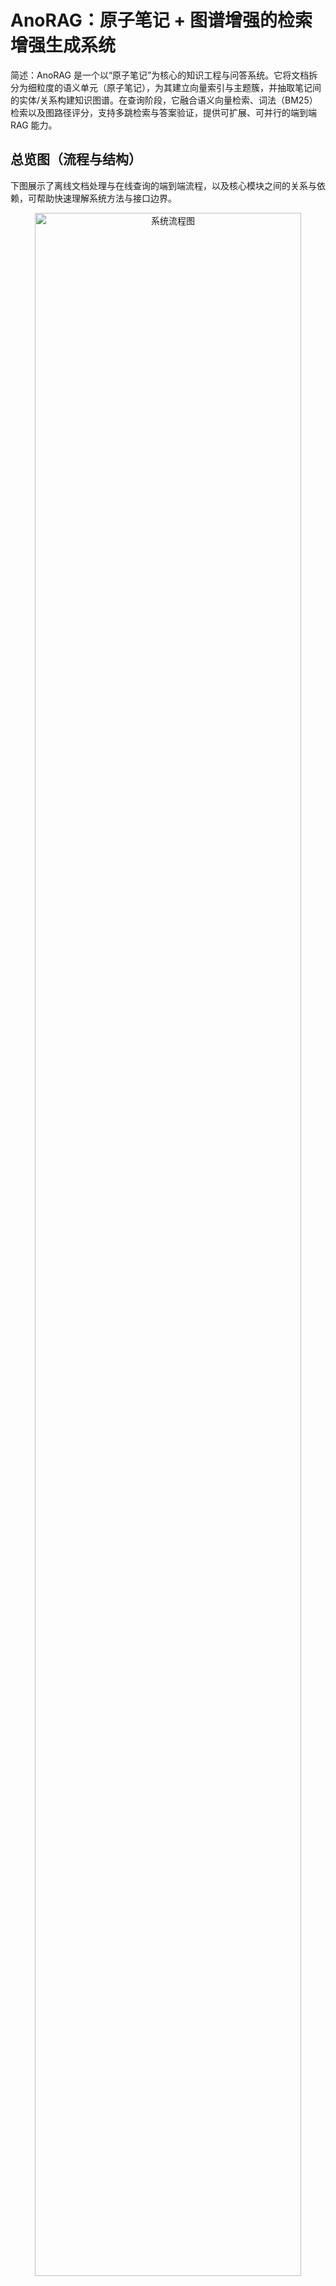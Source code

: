 # AnoRAG：原子笔记 + 图谱增强的检索增强生成系统

简述：AnoRAG 是一个以“原子笔记”为核心的知识工程与问答系统。它将文档拆分为细粒度的语义单元（原子笔记），为其建立向量索引与主题簇，并抽取笔记间的实体/关系构建知识图谱。在查询阶段，它融合语义向量检索、词法（BM25）检索以及图路径评分，支持多跳检索与答案验证，提供可扩展、可并行的端到端 RAG 能力。

## 总览图（流程与结构）
下图展示了离线文档处理与在线查询的端到端流程，以及核心模块之间的关系与依赖，可帮助快速理解系统方法与接口边界。

<p align="center">
  <img src="docs/images/system_flow.svg" alt="系统流程图" width="92%" />
</p>

## 配置与 IDE 补全
- 仓库中的 `configs/schema.json` 由单一的 Pydantic Schema 自动导出，描述了所有配置键、类型与默认值。
- 在 VSCode 等支持 YAML Schema 的编辑器中，可在 `config.yaml` 或 profile 文件头部声明 `# yaml-language-server: $schema=./configs/schema.json`，即可获得键名、枚举与取值范围的自动补全与校验。

<p align="center">
  <img src="docs/images/module_relations.svg" alt="模块关系图" width="92%" />
</p>

<p align="center">
  <img src="docs/images/artifacts_map.svg" alt="数据产物示意图" width="88%" />
</p>

## 能做什么
- 文档语义化加工：自动分块、生成风格统一的原子笔记、向量化嵌入、主题聚类。
- 知识图谱构建：从原子笔记抽取实体与关系，形成带权边的图结构，并导出 GraphML。
- 混合检索与融合：将语义向量、BM25、图路径（Path-aware）多源分数融合为统一相似度，提升召回与可解释性。
- 多跳问题求解：基于图邻域与桥接实体进行二跳/多跳检索，支持子问题分解与证据合并。
- 上下文调度与打包：在结构增强的调度器下选择最相关笔记并打包上下文，减少冗余与噪声。
- 答案定位与审核：答案片段定位（span picking）、摘要质量审计（NER+LLM 两阶段）、一致性检查与答案校验。
- 并行与增量：支持文档并行处理与查询并行检索；提供增量处理缓存与进度跟踪。

## 系统如何工作（方法流程）
1. 文档处理（离线/批处理）
   - 文档分块：根据内容结构将原文切分为粒度稳定的段（chunks）。
   - 原子笔记生成：调用本地/外部 LLM，按统一模板生成含实体与关系线索的原子笔记。
   - 嵌入与聚类：对笔记向量化并进行主题聚类，形成主题池与簇信息。
   - 图谱构建：抽取笔记之间的实体与关系，生成节点（note）与边（关系）构成的知识图谱，并可导出 GraphML。
   - 质量与一致性：对聚类与图结构进行一致性检查，必要时记录错误报告与提示修复。
2. 查询处理（在线）
   - 初始检索候选：语义向量检索与 BM25 词法检索共同给出候选集合。
   - 图谱增强与路径评分：结合图索引与路径质量，对候选进行加权与重排。
   - 多跳检索（可选）：识别桥接实体，执行第二跳检索并与第一跳证据融合。
   - 子问题分解（可选）：将复杂问题拆成子问题，分别检索与合并证据，最后调度上下文。
   - 上下文打包：在结构增强调度器下，选择最相关、覆盖度更高的笔记集合，构造提示上下文。
   - 答案生成与验证：生成最终答案，进行片段定位与质量审核，输出答案与检索明细。

## 系统结构（组件与交互）
- 文档处理层（doc/）
  - DocumentProcessor：文档处理主流程，管控分块、笔记生成、嵌入、聚类、图谱、缓存与一致性检查。
  - Chunker/Clustering/IncrementalProcessor：分块、聚类与增量处理子模块。
- LLM 适配层（llm/）
  - AtomicNoteGenerator/ParallelTaskAtomicNoteGenerator：原子笔记生成器（支持并行任务分配）。
  - LocalLLM、OllamaClient、OpenAIClient、LMStudioClient、MultiModelClient：多种 LLM 提供方与混合路由。
  - prompts：统一的系统/任务提示词模板。
- 知识图谱层（graph/）
  - GraphBuilder：从笔记与关系抽取器构建图谱；支持计算图质量指标与 GraphML 导出。
  - RelationExtractor：抽取笔记间实体与关系，生成带类型与权重的边。
  - GraphIndex/GraphRetriever：图索引与基于图的检索器，提供邻域扩展与路径评估能力。
  - MultiHopQueryProcessor：多跳查询处理组件。
- 向量与检索层（vector_store/、retrieval/）
  - EmbeddingManager/VectorIndex/VectorRetriever：向量化管理、索引与候选检索；内置 BM25 回退与召回增强。
  - HybridSearcher（retrieval/hybrid_search）：将 dense/BM25/graph/path 统一融合为最终分数，支持 linear/RRF。
  - PathAwareRanker、ListT5Reranker、LearnedFusion：路径感知重排、列表重排序与可学习融合。
  - RetrievalGuardrail、DiversityScheduler、LLMBasedRewriter：检索护栏、多样性调度与查询改写（可选）。
- 查询编排层（query/）
  - QueryProcessor：端到端查询流水线，编排混合检索、图增强、多跳/子问题分解、上下文调度与答案生成。
  - SubQuestionPlanner、EvidenceMerger、ContextPacker：子问题规划、证据合并与上下文打包。
- 上下文与工具层（context/、utils/）
  - ContextDispatcher/ContextScheduler：结构增强/传统上下文调度器。
  - EnhancedNER、SummaryAuditor、ConsistencyChecker：实体识别、摘要审计与一致性检查。
  - FileUtils、BatchProcessor、ProgressTracker、Logging：通用工具与并行/进度支持。
- 并行执行层（parallel/）
  - ParallelEngine/Interface：文档与查询的并行执行框架，支持多策略（数据复制/拆分/任务分发/混合）。
- 答案与评估（answer/、eval/、training/）
  - SpanPicker、VerifyShell：答案片段定位与外壳验证。
  - EnhancedEvaluator/QA 覆盖度：评估指标与覆盖度估计。
  - training/calibrate：融合与评分的校准训练流程。

## 数据与产物（典型输出）
- 原子笔记集合：atomic_notes.json（或 processed/atomic_notes.json）。
- 向量嵌入：embeddings.npy 与向量索引（faiss/自定义索引文件）。
- 主题聚类：clustering.json（包含簇分配、主题池与簇统计）。
- 知识图谱：graph.json（node-link 格式）与 graph.graphml（可视化/分析）。
- 分块数据：chunks.jsonl（可追踪原文来源与段落映射）。
- 日志与报告：一致性报告、审计标记、进度日志与性能统计。

## 关键设计与优势
- 原子笔记为核心：以最小语义单元组织知识，便于检索、聚类与关系抽取。
- 图谱增强检索：结合图邻域与路径质量为候选加权，提升复杂查询的可解释性与可靠性。
- 混合分数融合：统一融合 dense/BM25/graph/path，支持线性与 RRF，两者均可配置权重与超参。
- 多跳与子问题：自然支持桥接实体与多跳推理；复杂问题拆解为可控的检索与合并流程。
- 质量保障：NER+LLM 的两阶段摘要审计与一致性检查，降低信息缺失与结构错误风险。
- 并行与增量：面向工程的并行调度与缓存管理，适配大规模文档与高并发查询。
- 可扩展与可插拔：LLM 提供方、融合器、重排器、护栏与调度器均以配置驱动、模块化实现。

## 模块职责一览（简表）
- doc/document_processor.py：离线处理流水线与缓存/一致性管理。
- graph/graph_builder.py：图谱构建与关系注入。
- retrieval/hybrid_search.py：多源分数融合器。
- vector_store/retriever.py：向量检索、BM25 回退与召回增强。
- query/query_processor.py：查询主编排与多跳/子问题/调度/答案生成。
- utils/*：工具箱（NER、审计、一致性、并行、日志、进度等）。
- llm/*：LLM 客户端与原子笔记生成器。
- parallel/*：并行执行框架。
- answer/*：答案片段定位与验证。

## 适用场景与边界
- 适合需要结构化知识组织与可解释检索的企业知识库、学术资料库与长文档问答。
- 对关系抽取质量与图谱连通性有一定依赖；可通过校准与护栏提升稳健性。
- 多跳与子问题会增加时延与复杂度，建议按需求在配置中启用/调整。

## 未来方向
- 引入更强的关系抽取模型与事件图谱支持。
- 提升跨文档实体对齐与别名归并质量。
- 加强可学习融合与在线校准，进一步优化不同检索信号的协同效果。

——
如需按你的数据与任务进行定制（例如更强的子问题规划、特定领域实体规范化、融合权重校准等），可以基于配置与模块化接口快速扩展。